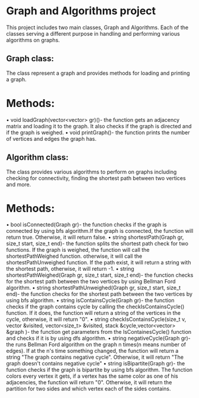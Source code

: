 # Graph and Algorithms project

This project includes two main classes, Graph and Algorithms.
Each of the classes serving a different purpose in handling and performing various algorithms on graphs. 
## Graph class:
The class represent a graph and provides methods for loading and printing a graph.
# Methods:
•	void loadGraph(vector<vector<int>> gr)()- the function gets an adjacency matrix and loading it to the graph. It  also checks if the graph is directed and if the graph is weighed.
•	void printGraph()- the function prints the number of vertices and edges the graph has.
## Algorithm class:
The class provides various algorithms to perform on graphs including checking for connectivity, finding the shortest path between two vertices and more.
# Methods:
•	bool isConnected(Graph gr)- the function checks if the graph is connected by using bfs algorithm.If the graph is connected, the function will return true. Otherwise, it will return false.
•	string shortestPath(Graph gr, size_t start, size_t end)- the function splits the shortest path check for two functions. If the graph is weighed, the function will call the shortestPathWeighed function. otherwise, it will call the shortestPathUnweighed function. If the path exist, it will return a string with the shortest path, otherwise, it will return -1.
•	string shortestPathWeighed(Graph gr, size_t start, size_t end)- the function checks for the shortest path between the two vertices by using Bellman Ford algorithm. 
•	string shortestPathUnweighed(Graph gr, size_t start, size_t end)- the function checks for the shortest path between the two vertices by using bfs algorithm. 
•	string isContainsCycle(Graph gr)- the function checks if the graph contains cycle by calling the checkIsContainsCycle() function.
 If it does, the function will return a string of the vertices in the cycle, otherwise, it will return "0".
•	string checkIsContainsCycle(size_t v, vector<bool> &visited, vector<size_t> &visited, stack<int> &cycle,vector<vector<int>> &graph )- the function get parameters from the IsContainesCycle() function and checks if it is by using dfs algorithm.
•	string negativeCycle(Graph gr)- the runs Bellman Ford algorithm on the graph n times(n means number of edges). If at the n's time something changed, the function will return a string "The graph contains negative cycle". Otherwise, it will return "The graph doesn't contains negative cycle" 
•	string isBipartite(Graph gr)- the function checks if the graph is bipartite by using bfs algorithm. The function colors every vertex it gets, if a vertex has the same color as one of his adjacencies, the function will return "0". Otherwise, it will return the partition for two sides and which vertex each of the sides contains.
